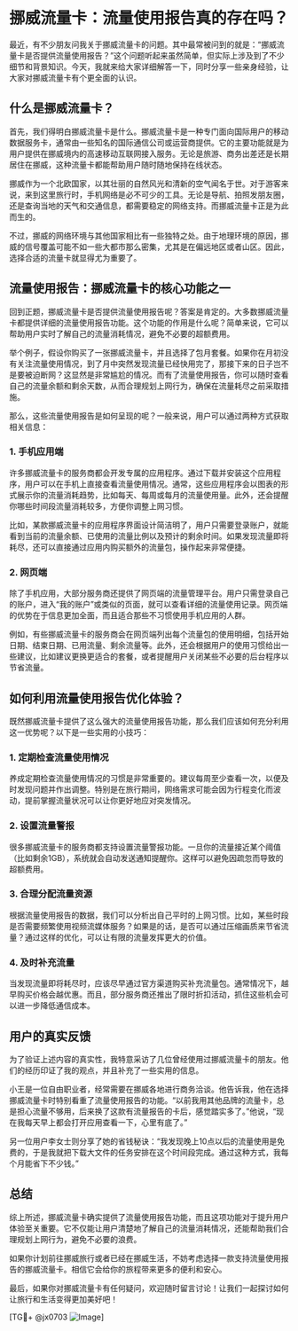 # 挪威流量卡：流量使用报告真的存在吗？

最近，有不少朋友问我关于挪威流量卡的问题。其中最常被问到的就是：“挪威流量卡是否提供流量使用报告？”这个问题听起来虽然简单，但实际上涉及到了不少细节和背景知识。今天，我就来给大家详细解答一下，同时分享一些亲身经验，让大家对挪威流量卡有个更全面的认识。

## 什么是挪威流量卡？

首先，我们得明白挪威流量卡是什么。挪威流量卡是一种专门面向国际用户的移动数据服务卡，通常由一些知名的国际通信公司或运营商提供。它的主要功能就是为用户提供在挪威境内的高速移动互联网接入服务。无论是旅游、商务出差还是长期居住在挪威，这种流量卡都能帮助用户随时随地保持在线状态。

挪威作为一个北欧国家，以其壮丽的自然风光和清新的空气闻名于世。对于游客来说，来到这里旅行时，手机网络是必不可少的工具。无论是导航、拍照发朋友圈，还是查询当地的天气和交通信息，都需要稳定的网络支持。而挪威流量卡正是为此而生的。

不过，挪威的网络环境与其他国家相比有一些独特之处。由于地理环境的原因，挪威的信号覆盖可能不如一些大都市那么密集，尤其是在偏远地区或者山区。因此，选择合适的流量卡就显得尤为重要了。

## 流量使用报告：挪威流量卡的核心功能之一

回到正题，挪威流量卡是否提供流量使用报告呢？答案是肯定的。大多数挪威流量卡都提供详细的流量使用报告功能。这个功能的作用是什么呢？简单来说，它可以帮助用户实时了解自己的流量消耗情况，避免不必要的超额费用。

举个例子，假设你购买了一张挪威流量卡，并且选择了包月套餐。如果你在月初没有关注流量使用情况，到了月中突然发现流量已经快用完了，那接下来的日子岂不是要被迫断网？这显然是非常尴尬的情况。而有了流量使用报告，你可以随时查看自己的流量余额和剩余天数，从而合理规划上网行为，确保在流量耗尽之前采取措施。

那么，这些流量使用报告是如何呈现的呢？一般来说，用户可以通过两种方式获取相关信息：

### 1. 手机应用端

许多挪威流量卡的服务商都会开发专属的应用程序。通过下载并安装这个应用程序，用户可以在手机上直接查看流量使用情况。通常，这些应用程序会以图表的形式展示你的流量消耗趋势，比如每天、每周或每月的流量使用量。此外，还会提醒你哪些时间段流量消耗较多，方便你调整上网习惯。

比如，某款挪威流量卡的应用程序界面设计简洁明了，用户只需要登录账户，就能看到当前的流量余额、已使用的流量比例以及预计的剩余时间。如果发现流量即将耗尽，还可以直接通过应用内购买额外的流量包，操作起来非常便捷。

### 2. 网页端

除了手机应用，大部分服务商还提供了网页端的流量管理平台。用户只需登录自己的账户，进入“我的账户”或类似的页面，就可以查看详细的流量使用记录。网页端的优势在于信息更加全面，而且适合那些不习惯使用手机应用的人群。

例如，有些挪威流量卡的服务商会在网页端列出每个流量包的使用明细，包括开始日期、结束日期、已用流量、剩余流量等。此外，还会根据用户的使用习惯给出一些建议，比如建议更换更适合的套餐，或者提醒用户关闭某些不必要的后台程序以节省流量。

## 如何利用流量使用报告优化体验？

既然挪威流量卡提供了这么强大的流量使用报告功能，那么我们应该如何充分利用这一优势呢？以下是一些实用的小技巧：

### 1. 定期检查流量使用情况

养成定期检查流量使用情况的习惯是非常重要的。建议每周至少查看一次，以便及时发现问题并作出调整。特别是在旅行期间，网络需求可能会因为行程变化而波动，提前掌握流量状况可以让你更好地应对突发情况。

### 2. 设置流量警报

很多挪威流量卡的服务商都支持设置流量警报功能。一旦你的流量接近某个阈值（比如剩余1GB），系统就会自动发送通知提醒你。这样可以避免因疏忽而导致的超额费用。

### 3. 合理分配流量资源

根据流量使用报告的数据，我们可以分析出自己平时的上网习惯。比如，某些时段是否需要频繁使用视频流媒体服务？如果是的话，是否可以通过压缩画质来节省流量？通过这样的优化，可以让有限的流量发挥更大的价值。

### 4. 及时补充流量

当发现流量即将耗尽时，应该尽早通过官方渠道购买补充流量包。通常情况下，越早购买价格会越优惠。而且，部分服务商还推出了限时折扣活动，抓住这些机会可以进一步降低通信成本。

## 用户的真实反馈

为了验证上述内容的真实性，我特意采访了几位曾经使用过挪威流量卡的朋友。他们的经历印证了我的观点，并且补充了一些实用的信息。

小王是一位自由职业者，经常需要在挪威各地进行商务洽谈。他告诉我，他在选择挪威流量卡时特别看重了流量使用报告的功能。“以前我用其他品牌的流量卡，总是担心流量不够用，后来换了这款有流量报告的卡后，感觉踏实多了。”他说，“现在我每天早上都会打开应用查看一下，心里有底了。”

另一位用户李女士则分享了她的省钱秘诀：“我发现晚上10点以后的流量使用是免费的，于是我就把下载大文件的任务安排在这个时间段完成。通过这种方式，我每个月能省下不少钱。”

## 总结

综上所述，挪威流量卡确实提供了流量使用报告功能，而且这项功能对于提升用户体验至关重要。它不仅能让用户清楚地了解自己的流量消耗情况，还能帮助我们合理规划上网行为，避免不必要的浪费。

如果你计划前往挪威旅行或者已经在挪威生活，不妨考虑选择一款支持流量使用报告的挪威流量卡。相信它会给你的旅程带来更多的便利和安心。

最后，如果你对挪威流量卡有任何疑问，欢迎随时留言讨论！让我们一起探讨如何让旅行和生活变得更加美好吧！

[TG💪+ @jx0703 ![Image](https://github.com/user-attachments/assets/dbca1d08-cadb-493c-b0ec-ad6f7a83f270)]